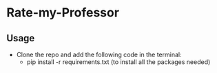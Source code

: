 # Rate-my-Professor
## Usage
  - Clone the repo and add the following code in the terminal:
    - pip install -r requirements.txt (to install all the packages needed)
